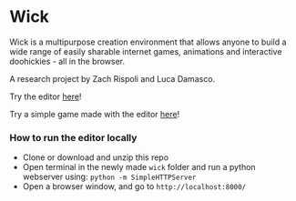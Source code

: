 # Wick

Wick is a multipurpose creation environment that allows anyone to build a wide range of easily sharable internet games, animations and interactive doohickies - all in the browser.  

A research project by Zach Rispoli and Luca Damasco. 

Try the editor [here](http://zrispo.co/wick/editor.htm)!

Try a simple game made with the editor [here](http://zrispo.co/wick/examples/game.html)!

### How to run the editor locally
* Clone or download and unzip this repo
* Open terminal in the newly made `wick` folder and run a python webserver using: `python -m SimpleHTTPServer`
* Open a browser window, and go to `http://localhost:8000/`
